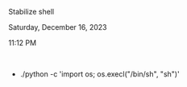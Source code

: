 Stabilize shell

Saturday, December 16, 2023

11:12 PM

 

-   ./python -c \'import os; os.execl(\"/bin/sh\", \"sh\")\'
